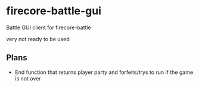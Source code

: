 # firecore-battle-gui

Battle GUI client for firecore-battle

very not ready to be used

## Plans

* End function that returns player party and forfeits/trys to run if the game is not over